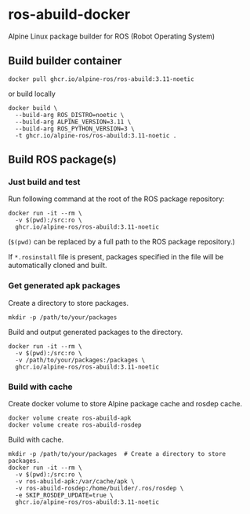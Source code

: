 # ros-abuild-docker

Alpine Linux package builder for ROS (Robot Operating System)

## Build builder container

```shell
docker pull ghcr.io/alpine-ros/ros-abuild:3.11-noetic
```

or build locally

```shell
docker build \
  --build-arg ROS_DISTRO=noetic \
  --build-arg ALPINE_VERSION=3.11 \
  --build-arg ROS_PYTHON_VERSION=3 \
  -t ghcr.io/alpine-ros/ros-abuild:3.11-noetic .
```

## Build ROS package(s)

### Just build and test

Run following command at the root of the ROS package repository:
```shell
docker run -it --rm \
  -v $(pwd):/src:ro \
  ghcr.io/alpine-ros/ros-abuild:3.11-noetic
```
(`$(pwd)` can be replaced by a full path to the ROS package repository.)

If `*.rosinstall` file is present, packages specified in the file will be automatically cloned and built.

### Get generated apk packages

Create a directory to store packages.
```shell
mkdir -p /path/to/your/packages
```

Build and output generated packages to the directory.
```shell
docker run -it --rm \
  -v $(pwd):/src:ro \
  -v /path/to/your/packages:/packages \
  ghcr.io/alpine-ros/ros-abuild:3.11-noetic
```

### Build with cache

Create docker volume to store Alpine package cache and rosdep cache.
```shell
docker volume create ros-abuild-apk
docker volume create ros-abuild-rosdep
```

Build with cache.
```shell
mkdir -p /path/to/your/packages  # Create a directory to store packages.
docker run -it --rm \
  -v $(pwd):/src:ro \
  -v ros-abuild-apk:/var/cache/apk \
  -v ros-abuild-rosdep:/home/builder/.ros/rosdep \
  -e SKIP_ROSDEP_UPDATE=true \
  ghcr.io/alpine-ros/ros-abuild:3.11-noetic
```
